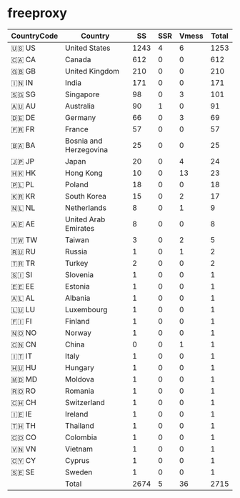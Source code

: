 # freeproxy

|CountryCode|Country|SS|SSR|Vmess|Total|
|  ----  | ----  |  ----  | ----  |  ----  | ----  |
|🇺🇸 US|United States|1243|4|6|1253|
|🇨🇦 CA|Canada|612|0|0|612|
|🇬🇧 GB|United Kingdom|210|0|0|210|
|🇮🇳 IN|India|171|0|0|171|
|🇸🇬 SG|Singapore|98|0|3|101|
|🇦🇺 AU|Australia|90|1|0|91|
|🇩🇪 DE|Germany|66|0|3|69|
|🇫🇷 FR|France|57|0|0|57|
|🇧🇦 BA|Bosnia and Herzegovina|25|0|0|25|
|🇯🇵 JP|Japan|20|0|4|24|
|🇭🇰 HK|Hong Kong|10|0|13|23|
|🇵🇱 PL|Poland|18|0|0|18|
|🇰🇷 KR|South Korea|15|0|2|17|
|🇳🇱 NL|Netherlands|8|0|1|9|
|🇦🇪 AE|United Arab Emirates|8|0|0|8|
|🇹🇼 TW|Taiwan|3|0|2|5|
|🇷🇺 RU|Russia|1|0|1|2|
|🇹🇷 TR|Turkey|2|0|0|2|
|🇸🇮 SI|Slovenia|1|0|0|1|
|🇪🇪 EE|Estonia|1|0|0|1|
|🇦🇱 AL|Albania|1|0|0|1|
|🇱🇺 LU|Luxembourg|1|0|0|1|
|🇫🇮 FI|Finland|1|0|0|1|
|🇳🇴 NO|Norway|1|0|0|1|
|🇨🇳 CN|China|0|0|1|1|
|🇮🇹 IT|Italy|1|0|0|1|
|🇭🇺 HU|Hungary|1|0|0|1|
|🇲🇩 MD|Moldova|1|0|0|1|
|🇷🇴 RO|Romania|1|0|0|1|
|🇨🇭 CH|Switzerland|1|0|0|1|
|🇮🇪 IE|Ireland|1|0|0|1|
|🇹🇭 TH|Thailand|1|0|0|1|
|🇨🇴 CO|Colombia|1|0|0|1|
|🇻🇳 VN|Vietnam|1|0|0|1|
|🇨🇾 CY|Cyprus|1|0|0|1|
|🇸🇪 SE|Sweden|1|0|0|1|
||Total|2674|5|36|2715|
